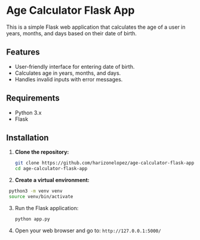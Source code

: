 # Age Calculator Flask App

This is a simple Flask web application that calculates the age of a user in years, months, and days based on their date of birth.

## Features

- User-friendly interface for entering date of birth.
- Calculates age in years, months, and days.
- Handles invalid inputs with error messages.

## Requirements

- Python 3.x
- Flask

## Installation

1. **Clone the repository:**

   ```bash
   git clone https://github.com/harizonelopez/age-calculator-flask-app.git
   cd age-calculator-flask-app

2. **Create a virtual environment:**

  ```bash
   python3 -m venv venv
   source venv/bin/activate
  ```

3. Run the Flask application:

   ```bash
   python app.py
   ```

4. Open your web browser and go to: `http://127.0.0.1:5000/`
